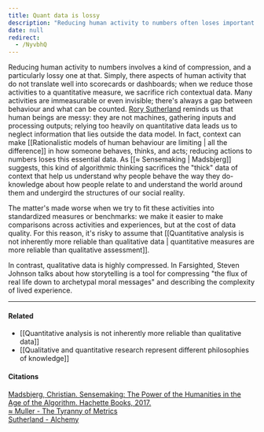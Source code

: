 ```yaml
---
title: Quant data is lossy
description: "Reducing human activity to numbers often loses important context and rich qualitative data, showing that quantitative measures alone can't fully capture complex human behavior and experiences."
date: null
redirect:
  - /NyvbhQ
---
```


Reducing human activity to numbers involves a kind of compression, and a particularly lossy one at that. Simply, there aspects of human activity that do not translate well into scorecards or dashboards; when we reduce those activities to a quantitative measure, we sacrifice rich contextual data. Many activities are immeasurable or even invisible; there's always a gap between behaviour and what can be counted. [Rory Sutherland](https://publish.obsidian.md/mobydiction/Sutherland+-+Alchemy) reminds us that human beings are messy: they are not machines, gathering inputs and processing outputs; relying too heavily on quantitative data leads us to neglect information that lies outside the data model. In fact, context can make [[Rationalistic models of human behaviour are limiting | all the difference]] in how someone behaves, thinks, and acts; reducing actions to numbers loses this essential data. As [[≈ Sensemaking | Madsbjerg]] suggests, this kind of algorithmic thinking sacrifices the "thick" data of context that help us understand why people behave the way they do-knowledge about how people relate to and understand the world around them and undergird the structures of our social reality.

The matter's made worse when we try to fit these activities into standardized measures or benchmarks: we make it easier to make comparisons across activities and experiences, but at the cost of data quality. For this reason, it's risky to assume that [[Quantitative analysis is not inherently more reliable than qualitative data | quantitative measures are more reliable than qualitative assessment]].

In contrast, qualitative data is highly compressed. In Farsighted, Steven Johnson talks about how storytelling is a tool for compressing "the flux of real life down to archetypal moral messages" and describing the complexity of lived experience.

---

#### Related

- [[Quantitative analysis is not inherently more reliable than qualitative data]]
- [[Qualitative and quantitative research represent different philosophies of knowledge]]

#### Citations

[Madsbjerg, Christian. Sensemaking: The Power of the Humanities in the Age of the Algorithm. Hachette Books, 2017.](https://publish.obsidian.md/mobydiction/notes/%E2%89%88+Madsbjerg+-+Sensemaking)  
[≈ Muller - The Tyranny of Metrics](https://publish.obsidian.md/mobydiction/notes/%E2%89%88+Muller+-+The+Tyranny+of+Metrics)  
[Sutherland - Alchemy](https://publish.obsidian.md/mobydiction/Sutherland+-+Alchemy)
